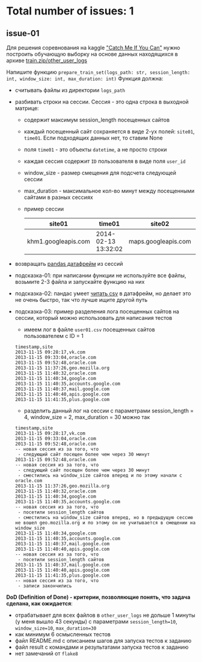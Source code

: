 # Total number of issues: 1

## issue-01
Для решения соревнования на kaggle ["Catch Me If You Can"](https://inclass.kaggle.com/c/catch-me-if-you-can-intruder-detection-through-webpage-session-tracking2/overview) нужно построить обучающую выборку на основе данных находящихся в архиве [train.zip/other_user_logs](https://inclass.kaggle.com/c/catch-me-if-you-can-intruder-detection-through-webpage-session-tracking2/data)

Напишите функцию `prepare_train_set(logs_path: str, session_length: int, window_size: int, max_duration: int)`
Функция должна:
* считывать файлы из директории `logs_path`
* разбивать строки на сессии. Сессия - это одна строка в выходной матрице:
    * содержит максимум session_length посещенных сайтов
    * каждый посещенный сайт сохраняется в виде 2-ух полей: `site01`, `time01`. Если подходящих данных нет, то ставим None
    * поля `time01` - это объекты `datetime`, а не просто строки
    * каждая сессия содержит `ID` пользователя в виде поля `user_id`
    * window_size - размер смещения для подсчета следующей сессии
    * max_duration - максимальное кол-во минут между посещенными сайтами в разных сессиях
    * пример сессии
    
        | site01              | time01              | site02              | time02              | site03             | time03              | user_id |
        |---------------------|---------------------|---------------------|---------------------|--------------------|---------------------|---------|
        | khm1.googleapis.com | 2014-02-13 13:32:02 | maps.googleapis.com | 2014-02-13 13:32:03 | mt1.googleapis.com | 2014-02-13 13:32:03 | 237     |


* возвращать [pandas датафрейм](https://pandas.pydata.org/pandas-docs/stable/reference/api/pandas.DataFrame.html) из сессий
* подсказка-01: при написании функции не используйте все файлы, возьмите 2-3 файла и запускайте функцию на них
* подсказка-02: пандас умеет [читать csv](https://pandas.pydata.org/pandas-docs/stable/reference/api/pandas.read_csv.html) в датафрейм, но делает это не очень быстро, так что лучше ищите другой путь
* подсказка-03: пример разделения лога посещенных сайтов на сессии, который можно использовать для написания тестов
    * имеем лог в файле `user01.csv` посещенных сайтов пользователем с ID = 1
    ```csv
    timestamp,site
    2013-11-15 09:28:17,vk.com
    2013-11-15 09:33:04,oracle.com
    2013-11-15 09:52:48,oracle.com
    2013-11-15 11:37:26,geo.mozilla.org
    2013-11-15 11:40:32,oracle.com
    2013-11-15 11:40:34,google.com
    2013-11-15 11:40:35,accounts.google.com
    2013-11-15 11:40:37,mail.google.com
    2013-11-15 11:40:40,apis.google.com
    2013-11-15 11:41:35,plus.google.com
    ```
    * разделить данный лог на сессии с параметрами session_length = 4, window_size = 2, max_duration = 30 можно так
    ```csv
    timestamp,site
    2013-11-15 09:28:17,vk.com
    2013-11-15 09:33:04,oracle.com
    2013-11-15 09:52:48,oracle.com
    -- новая сессия из за того, что
     - следующий сайт посещен более чем через 30 минут
    2013-11-15 09:52:48,oracle.com
    -- новая сессия из за того, что 
     - следующий сайт посещен более чем через 30 минут
     - сместились на window_size сайтов вперед и по этому начали с oracle.com
    2013-11-15 11:37:26,geo.mozilla.org
    2013-11-15 11:40:32,oracle.com
    2013-11-15 11:40:34,google.com
    2013-11-15 11:40:35,accounts.google.com
    -- новая сессия из за того, что 
     - посетили session_length сайтов
     - сместились на window_size сайтов вперед, но в предыдущую сессию не вошел geo.mozilla.org и по этому он не учитывается в смещении на window_size
    2013-11-15 11:40:34,google.com
    2013-11-15 11:40:35,accounts.google.com
    2013-11-15 11:40:37,mail.google.com
    2013-11-15 11:40:40,apis.google.com
    -- новая сессия из за того, что 
     - посетили session_length сайтов
    2013-11-15 11:40:37,mail.google.com
    2013-11-15 11:40:40,apis.google.com
    2013-11-15 11:41:35,plus.google.com
    -- новая сессия из за того, что 
     - записи закончились
    ```

**DoD (Definition of Done) - критерии, позволяющие понять, что задача сделана, как ожидается**:
* отрабатывает для всех файлов в `other_user_logs` не дольше 1 минуты (у меня вышло 43 секунды) с параметрами `session_length=10`, `window_size=10`, `max_duration=30`
* как минимум 6 осмысленных тестов
* файл README.md с описанием шагов для запуска тестов к заданию
* файл result с командами и результатами запуска тестов к заданию
* нет замечаний от `flake8`
